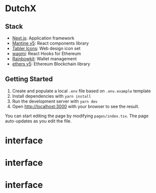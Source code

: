 # DutchX

## Stack

- [Next.js](https://nextjs.org/docs/routing/imperatively): Application framework
- [Mantine v5](https://mantine.dev/): React components library
- [Tabler Icons](https://tabler-icons.io/): Web design icon set
- [wagmi](https://wagmi.sh/docs/hooks/useNetwork): React Hooks for Ethereum
- [Rainbowkit](https://www.rainbowkit.com/docs/connect-button): Wallet management
- [ethers v5](https://docs.ethers.io/v5/): Ethereum Blockchain library

## Getting Started

1. Create and populate a local `.env` file based on `.env.example` template
2. Install dependencies with `yarn install`
3. Run the development server with `yarn dev`
4. Open [http://localhost:3000](http://localhost:3000) with your browser to see the result.

You can start editing the page by modifying `pages/index.tsx`. The page auto-updates as you edit the file.
# interface
# interface
# interface
